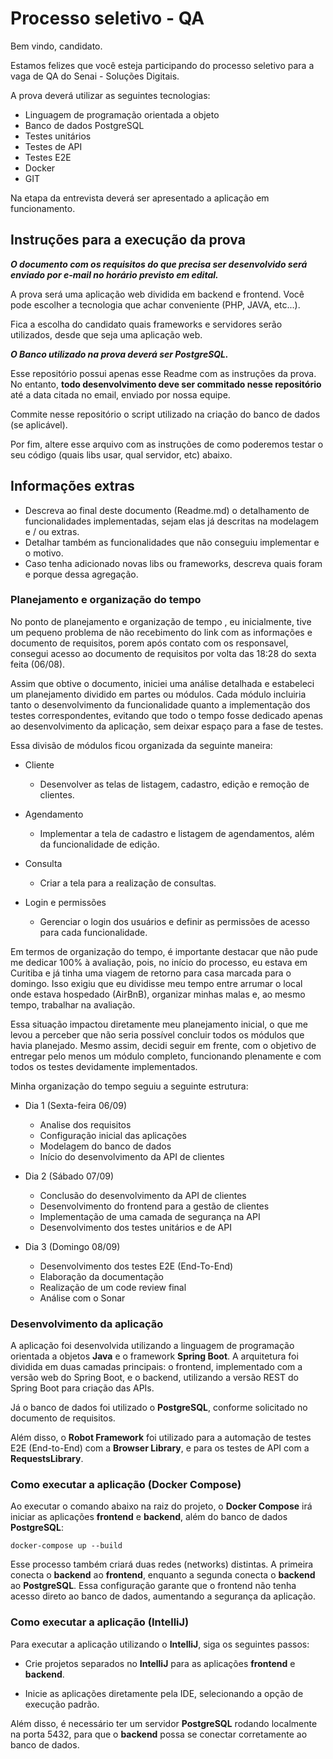 # Processo seletivo - QA

Bem vindo, candidato. 

Estamos felizes que você esteja participando do processo seletivo para a vaga de QA do Senai - Soluções Digitais.

A prova deverá utilizar as seguintes tecnologias: 
- Linguagem de programação orientada a objeto
- Banco de dados PostgreSQL
- Testes unitários
- Testes de API
- Testes E2E
- Docker
- GIT

Na etapa da entrevista deverá ser apresentado a aplicação em funcionamento.

## Instruções para a execução da prova

***O documento com os requisitos do que precisa ser desenvolvido será enviado por e-mail no horário previsto em edital.***

A prova será uma aplicação web dividida em backend e frontend. Você pode escolher a tecnologia que achar conveniente (PHP, JAVA, etc...).

Fica a escolha do candidato quais frameworks e servidores serão utilizados, desde que seja uma aplicação web. 

***O Banco utilizado na prova deverá ser PostgreSQL.***

Esse repositório possui apenas esse Readme com as instruções da prova. No entanto, **todo desenvolvimento deve ser commitado nesse repositório** até a data citada no email, enviado por nossa equipe.

Commite nesse repositório o script utilizado na criação do banco de dados (se aplicável).

Por fim, altere esse arquivo com as instruções de como poderemos testar o seu código (quais libs usar, qual servidor, etc) abaixo.

## Informações extras

- Descreva ao final deste documento (Readme.md) o detalhamento de funcionalidades implementadas, sejam elas já descritas na modelagem e / ou extras.
- Detalhar também as funcionalidades que não conseguiu implementar e o motivo.
- Caso tenha adicionado novas libs ou frameworks, descreva quais foram e porque dessa agregação.

### Planejamento e organização do tempo

No ponto de planejamento e organização de tempo , eu inicialmente, tive um pequeno problema de não recebimento do link com as informações e documento de requisitos, porem após contato com os responsavel, consegui acesso ao documento de requisitos por volta das 18:28 do sexta feita (06/08).

Assim que obtive o documento, iniciei uma análise detalhada e estabeleci um planejamento dividido em partes ou módulos. Cada módulo incluiria tanto o desenvolvimento da funcionalidade quanto a implementação dos testes correspondentes, evitando que todo o tempo fosse dedicado apenas ao desenvolvimento da aplicação, sem deixar espaço para a fase de testes.

Essa divisão de módulos ficou organizada da seguinte maneira:

- Cliente
    -  Desenvolver as telas de listagem, cadastro, edição e remoção de clientes.

- Agendamento
    - Implementar a tela de cadastro e listagem de agendamentos, além da funcionalidade de edição.

- Consulta
    - Criar a tela para a realização de consultas.

- Login e permissões
    - Gerenciar o login dos usuários e definir as permissões de acesso para cada funcionalidade.

Em termos de organização do tempo, é importante destacar que não pude me dedicar 100% à avaliação, pois, no início do processo, eu estava em Curitiba e já tinha uma viagem de retorno para casa marcada para o domingo. Isso exigiu que eu dividisse meu tempo entre arrumar o local onde estava hospedado (AirBnB), organizar minhas malas e, ao mesmo tempo, trabalhar na avaliação.

Essa situação impactou diretamente meu planejamento inicial, o que me levou a perceber que não seria possível concluir todos os módulos que havia planejado. Mesmo assim, decidi seguir em frente, com o objetivo de entregar pelo menos um módulo completo, funcionando plenamente e com todos os testes devidamente implementados.

Minha organização do tempo seguiu a seguinte estrutura:

-   Dia 1 (Sexta-feira 06/09)
    -   Analise dos requisitos
    -   Configuração inicial das aplicações
    -   Modelagem do banco de dados
    -   Início do desenvolvimento da API de clientes

-   Dia 2 (Sábado 07/09)
    -   Conclusão do desenvolvimento da API de clientes
    -   Desenvolvimento do frontend para a gestão de clientes
    -   Implementação de uma camada de segurança na API
    -   Desenvolvimento dos testes unitários e de API

-   Dia 3 (Domingo 08/09)
    -   Desenvolvimento dos testes E2E (End-To-End)
    -   Elaboração da documentação
    -   Realização de um code review final
    -   Análise com o Sonar

### Desenvolvimento da aplicação

A aplicação foi desenvolvida utilizando a linguagem de programação orientada a objetos **Java** e o framework **Spring Boot**. A arquitetura foi dividida em duas camadas principais: o frontend, implementado com a versão web do Spring Boot, e o backend, utilizando a versão REST do Spring Boot para criação das APIs.

Já o banco de dados foi utilizado o **PostgreSQL**, conforme solicitado no documento de requisitos.

Além disso, o **Robot Framework** foi utilizado para a automação de testes E2E (End-to-End) com a **Browser Library**, e para os testes de API com a **RequestsLibrary**.

### Como executar a aplicação (Docker Compose)

Ao executar o comando abaixo na raiz do projeto, o **Docker Compose** irá iniciar as aplicações **frontend** e **backend**, além do banco de dados **PostgreSQL**:

```
docker-compose up --build
```

Esse processo também criará duas redes (networks) distintas. A primeira conecta o **backend** ao **frontend**, enquanto a segunda conecta o **backend** ao **PostgreSQL**. Essa configuração garante que o frontend não tenha acesso direto ao banco de dados, aumentando a segurança da aplicação.

### Como executar a aplicação (IntelliJ)

Para executar a aplicação utilizando o **IntelliJ**, siga os seguintes passos:

- Crie projetos separados no **IntelliJ** para as aplicações **frontend** e **backend**.

- Inicie as aplicações diretamente pela IDE, selecionando a opção de execução padrão.

Além disso, é necessário ter um servidor **PostgreSQL** rodando localmente na porta 5432, para que o **backend** possa se conectar corretamente ao banco de dados.